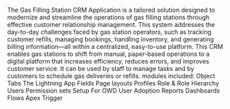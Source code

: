 The Gas Filling Station CRM Application is a tailored solution designed to modernize and streamline the operations of gas filling stations through effective customer relationship management. This system addresses the day-to-day challenges faced by gas station operators, such as tracking customer refills, managing bookings, handling inventory, and generating billing information—all within a centralized, easy-to-use platform.
This CRM enables gas stations to shift from manual, paper-based operations to a digital platform that increases efficiency, reduces errors, and improves customer service. It can be used by staff to manage tasks and by customers to schedule gas deliveries or refills.
modules included:
Object
Tabs
The Lightning App
Fields
Page layouts
Profiles
Role & Role Hierarchy
Users
Permission sets
Setup For OWD
User Adoption
Reports
Dashboards
Flows
Apex Trigger
